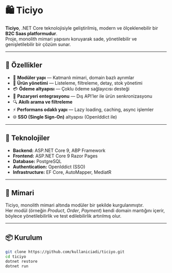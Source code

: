 # 🛍️ Ticiyo

**Ticiyo**, .NET Core teknolojisiyle geliştirilmiş, modern ve ölçeklenebilir bir **B2C Saas platformudur**.  
Proje, monolith mimari yapısını koruyarak sade, yönetilebilir ve genişletilebilir bir çözüm sunar.

---

## 🚀 Özellikler

- 🧩 **Modüler yapı** — Katmanlı mimari, domain bazlı ayrımlar
- 🛒 **Ürün yönetimi** — Listeleme, filtreleme, detay, stok yönetimi
- 💳 **Ödeme altyapısı** — Çoklu ödeme sağlayıcısı desteği
- 🏪 **Pazaryeri entegrasyonu** — Dış API’ler ile ürün senkronizasyonu
- 🔍 **Akıllı arama ve filtreleme**
- ⚡ **Performans odaklı yapı** — Lazy loading, caching, async işlemler
- 🌐 **SSO (Single Sign-On)** altyapısı (OpenIddict ile)

---

## 🧱 Teknolojiler

- **Backend:** ASP.NET Core 9, ABP Framework
- **Frontend:** ASP.NET Core 9 Razor Pages
- **Database:** PostgreSQL
- **Authentication:** OpenIddict (SSO)
- **Infrastructure:** EF Core, AutoMapper, MediatR

---

## 🧭 Mimari

Ticiyo, monolith mimari altında modüler bir şekilde kurgulanmıştır.  
Her modül (örneğin *Product*, *Order*, *Payment*) kendi domain mantığını içerir, böylece yönetilebilirlik ve test edilebilirlik artırılmış olur.

---

## 📦 Kurulum

```bash
git clone https://github.com/kullaniciadi/ticiyo.git
cd ticiyo
dotnet restore
dotnet run
